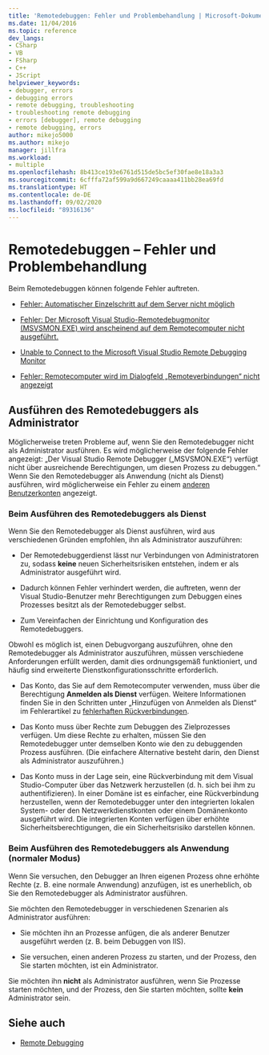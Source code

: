 ```yaml
---
title: 'Remotedebuggen: Fehler und Problembehandlung | Microsoft-Dokumentation'
ms.date: 11/04/2016
ms.topic: reference
dev_langs:
- CSharp
- VB
- FSharp
- C++
- JScript
helpviewer_keywords:
- debugger, errors
- debugging errors
- remote debugging, troubleshooting
- troubleshooting remote debugging
- errors [debugger], remote debugging
- remote debugging, errors
author: mikejo5000
ms.author: mikejo
manager: jillfra
ms.workload:
- multiple
ms.openlocfilehash: 8b413ce193e6761d515de5bc5ef30fae8e18a3a3
ms.sourcegitcommit: 6cfffa72af599a9d667249caaaa411bb28ea69fd
ms.translationtype: HT
ms.contentlocale: de-DE
ms.lasthandoff: 09/02/2020
ms.locfileid: "89316136"
---
```

# <a name="remote-debugging-errors-and-troubleshooting"></a>Remotedebuggen – Fehler und Problembehandlung

Beim Remotedebuggen können folgende Fehler auftreten.

- [Fehler: Automatischer Einzelschritt auf dem Server nicht möglich](../debugger/error-unable-to-automatically-step-into-the-server.md)

- [Fehler: Der Microsoft Visual Studio-Remotedebugmonitor (MSVSMON.EXE) wird anscheinend auf dem Remotecomputer nicht ausgeführt.](error-remote-debugging-monitor-msvsmon-exe-does-not-appear-to-be-running.md)

- [Unable to Connect to the Microsoft Visual Studio Remote Debugging Monitor](../debugger/unable-to-connect-to-the-microsoft-visual-studio-remote-debugging-monitor.md)

- [Fehler: Remotecomputer wird im Dialogfeld „Remoteverbindungen“ nicht angezeigt](../debugger/error-remote-machine-does-not-appear-in-a-remote-connections-dialog.md)

## <a name="run-the-remote-debugger-as-an-administrator"></a>Ausführen des Remotedebuggers als Administrator

Möglicherweise treten Probleme auf, wenn Sie den Remotedebugger nicht als Administrator ausführen. Es wird möglicherweise der folgende Fehler angezeigt: „Der Visual Studio Remote Debugger („MSVSMON.EXE“) verfügt nicht über ausreichende Berechtigungen, um diesen Prozess zu debuggen.“ Wenn Sie den Remotedebugger als Anwendung (nicht als Dienst) ausführen, wird möglicherweise ein Fehler zu einem [anderen Benutzerkonten](error-the-microsoft-visual-studio-remote-debugging-monitor-on-the-remote-computer-is-running-as-a-different-user.md) angezeigt.

### <a name="when-running-the-remote-debugger-as-a-service"></a>Beim Ausführen des Remotedebuggers als Dienst

Wenn Sie den Remotedebugger als Dienst ausführen, wird aus verschiedenen Gründen empfohlen, ihn als Administrator auszuführen:

- Der Remotedebuggerdienst lässt nur Verbindungen von Administratoren zu, sodass **keine** neuen Sicherheitsrisiken entstehen, indem er als Administrator ausgeführt wird.

- Dadurch können Fehler verhindert werden, die auftreten, wenn der Visual Studio-Benutzer mehr Berechtigungen zum Debuggen eines Prozesses besitzt als der Remotedebugger selbst.

- Zum Vereinfachen der Einrichtung und Konfiguration des Remotedebuggers.

Obwohl es möglich ist, einen Debugvorgang auszuführen, ohne den Remotedebugger als Administrator auszuführen, müssen verschiedene Anforderungen erfüllt werden, damit dies ordnungsgemäß funktioniert, und häufig sind erweiterte Dienstkonfigurationsschritte erforderlich.

- Das Konto, das Sie auf dem Remotecomputer verwenden, muss über die Berechtigung **Anmelden als Dienst** verfügen. Weitere Informationen finden Sie in den Schritten unter „Hinzufügen von Anmelden als Dienst“ im Fehlerartikel zu [fehlerhaften Rückverbindungen](error-the-visual-studio-remote-debugger-service-on-the-target-computer-cannot-connect-back-to-this-computer.md).

- Das Konto muss über Rechte zum Debuggen des Zielprozesses verfügen. Um diese Rechte zu erhalten, müssen Sie den Remotedebugger unter demselben Konto wie den zu debuggenden Prozess ausführen. (Die einfachere Alternative besteht darin, den Dienst als Administrator auszuführen.) 

- Das Konto muss in der Lage sein, eine Rückverbindung mit dem Visual Studio-Computer über das Netzwerk herzustellen (d. h. sich bei ihm zu authentifizieren). In einer Domäne ist es einfacher, eine Rückverbindung herzustellen, wenn der Remotedebugger unter den integrierten lokalen System- oder den Netzwerkdienstkonten oder einem Domänenkonto ausgeführt wird. Die integrierten Konten verfügen über erhöhte Sicherheitsberechtigungen, die ein Sicherheitsrisiko darstellen können.

### <a name="when-running-the-remote-debugger-as-an-application-normal-mode"></a>Beim Ausführen des Remotedebuggers als Anwendung (normaler Modus)

Wenn Sie versuchen, den Debugger an Ihren eigenen Prozess ohne erhöhte Rechte (z. B. eine normale Anwendung) anzufügen, ist es unerheblich, ob Sie den Remotedebugger als Administrator ausführen.

Sie möchten den Remotedebugger in verschiedenen Szenarien als Administrator ausführen:

- Sie möchten ihn an Prozesse anfügen, die als anderer Benutzer ausgeführt werden (z. B. beim Debuggen von IIS).

- Sie versuchen, einen anderen Prozess zu starten, und der Prozess, den Sie starten möchten, ist ein Administrator.

Sie möchten ihn **nicht** als Administrator ausführen, wenn Sie Prozesse starten möchten, und der Prozess, den Sie starten möchten, sollte **kein** Administrator sein.

## <a name="see-also"></a>Siehe auch
- [Remote Debugging](../debugger/remote-debugging.md)
